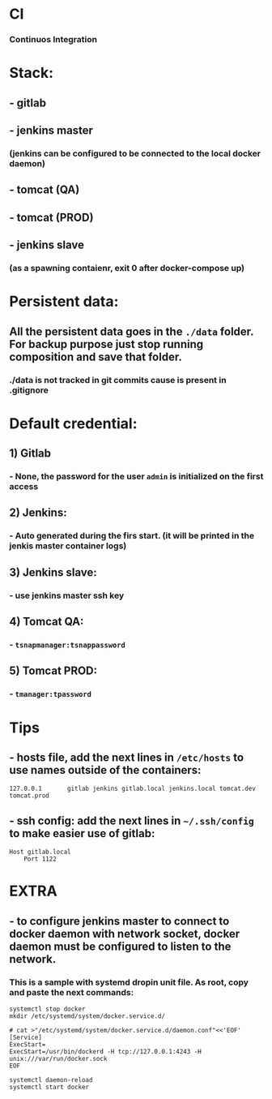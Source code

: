 # CI
### Continuos Integration

# Stack:
## - gitlab
## - jenkins master
### (jenkins can be configured to be connected to the local docker daemon)
## - tomcat (QA)
## - tomcat (PROD)
## - jenkins slave
### (as a spawning contaienr, exit 0 after  docker-compose up)


# Persistent data:
## All the persistent data goes in the ```./data``` folder. For backup purpose just stop running composition and save that folder.
### ./data is not tracked in git commits cause is present in .gitignore


# Default credential:
## 1) Gitlab
### - None, the password for the user ```admin``` is initialized on the first access
## 2) Jenkins: 
### - Auto generated during the firs start. (it will be printed in the jenkis master container logs)
## 3) Jenkins slave:
### - use jenkins master ssh key
## 4) Tomcat QA:
### - ```tsnapmanager:tsnappassword```
## 5) Tomcat PROD:
### - ```tmanager:tpassword```


# Tips
## - hosts file, add the next lines in ```/etc/hosts``` to use names outside of the containers:
```
127.0.0.1       gitlab jenkins gitlab.local jenkins.local tomcat.dev tomcat.prod
```
## - ssh config: add the next lines in ```~/.ssh/config``` to make easier use of gitlab:
```
Host gitlab.local
    Port 1122
```

# EXTRA
## - to configure jenkins master to connect to docker daemon with network socket, docker daemon must be configured to listen to the network.
### This is a sample with systemd dropin unit file. As root, copy and paste the next commands:
```
systemctl stop docker
mkdir /etc/systemd/system/docker.service.d/
```
```
# cat >"/etc/systemd/system/docker.service.d/daemon.conf"<<'EOF'
[Service]
ExecStart=
ExecStart=/usr/bin/dockerd -H tcp://127.0.0.1:4243 -H unix:///var/run/docker.sock
EOF
```
```
systemctl daemon-reload
systemctl start docker
```
